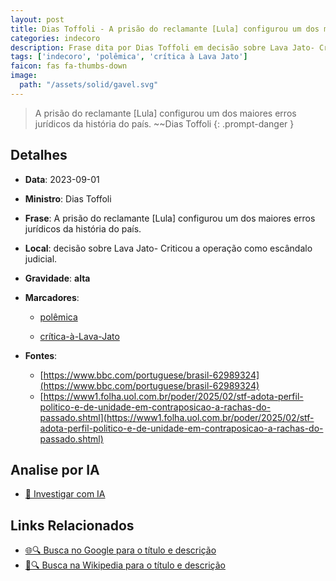 ```yaml
---
layout: post
title: Dias Toffoli - A prisão do reclamante [Lula] configurou um dos maiores erros jurídicos da história do país....
categories: indecoro
description: Frase dita por Dias Toffoli em decisão sobre Lava Jato- Criticou a operação como escândalo judicial.
tags: ['indecoro', 'polêmica', 'crítica à Lava Jato']
faicon: fas fa-thumbs-down
image:
  path: "/assets/solid/gavel.svg"
---
```


> A prisão do reclamante [Lula] configurou um dos maiores erros jurídicos da história do país. ~~Dias Toffoli
{: .prompt-danger }

## Detalhes
- **Data**: 2023-09-01
- **Ministro**: Dias Toffoli
- **Frase**: A prisão do reclamante [Lula] configurou um dos maiores erros jurídicos da história do país.
- **Local**: decisão sobre Lava Jato- Criticou a operação como escândalo judicial.
- **Gravidade**: **alta** <i class="fas fa-gavel"></i>

- **Marcadores**: 

   - [polêmica](/tags/polêmica/)

   - [crítica-à-Lava-Jato](/tags/crítica-à-Lava-Jato/)
- **Fontes**:
  - [https://www.bbc.com/portuguese/brasil-62989324](https://www.bbc.com/portuguese/brasil-62989324)
  - [https://www1.folha.uol.com.br/poder/2025/02/stf-adota-perfil-politico-e-de-unidade-em-contraposicao-a-rachas-do-passado.shtml](https://www1.folha.uol.com.br/poder/2025/02/stf-adota-perfil-politico-e-de-unidade-em-contraposicao-a-rachas-do-passado.shtml)

## Analise por IA
- [🤖 Investigar com IA](https://www.perplexity.ai/search?q=%22Dias%20Toffoli%22%2BA%20pris%C3%A3o%20do%20reclamante%20%5BLula%5D%20configurou%20um%20dos%20maiores%20erros%20jur%C3%ADdicos%20da%20hist%C3%B3ria%20do%20pa%C3%ADs.%2Bdecis%C3%A3o%20sobre%20Lava%20Jato-%20Criticou%20a%20opera%C3%A7%C3%A3o%20como%20esc%C3%A2ndalo%20judicial.)

## Links Relacionados
- [🌐🔍 Busca no Google para o título e descrição](https://www.google.com/search?q=%22Dias%20Toffoli%22%2BA%20pris%C3%A3o%20do%20reclamante%20%5BLula%5D%20configurou%20um%20dos%20maiores%20erros%20jur%C3%ADdicos%20da%20hist%C3%B3ria%20do%20pa%C3%ADs.%2Bdecis%C3%A3o%20sobre%20Lava%20Jato-%20Criticou%20a%20opera%C3%A7%C3%A3o%20como%20esc%C3%A2ndalo%20judicial.)
- [📖🔍 Busca na Wikipedia para o título e descrição](https://pt.wikipedia.org/w/index.php?search=%22Dias%20Toffoli%22%2BA%20pris%C3%A3o%20do%20reclamante%20%5BLula%5D%20configurou%20um%20dos%20maiores%20erros%20jur%C3%ADdicos%20da%20hist%C3%B3ria%20do%20pa%C3%ADs.%2Bdecis%C3%A3o%20sobre%20Lava%20Jato-%20Criticou%20a%20opera%C3%A7%C3%A3o%20como%20esc%C3%A2ndalo%20judicial.)


